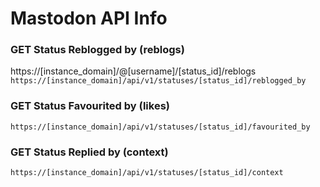 # Mastodon API Info
### GET Status Reblogged by (reblogs)
https://[instance_domain]/@[username]/[status_id]/reblogs
`https://[instance_domain]/api/v1/statuses/[status_id]/reblogged_by`
### GET Status Favourited by (likes)
`https://[instance_domain]/api/v1/statuses/[status_id]/favourited_by`
### GET Status Replied by (context)
`https://[instance_domain]/api/v1/statuses/[status_id]/context`

